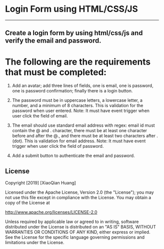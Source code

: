 # Login Form using HTML/CSS/JS #
___________________________________________________________________________________________________________________________

## Create a login form by using html/css/js and verify the email and password.
# The following are the requirements that must be completed:


1. Add an avatar; add three lines of fields, one is email, one is password, one is password confirmation; finally there is a login button.

2. The password must be in uppercase letters, a lowercase letter, a number, and a minimum of 8 characters. This is validation for the password when user entered.
Note: It must have event trigger when user click the field of email. 

3. The email should use standard email address with regex: email id must contain the @ and . character,  there must be at least one character before and after the @., and there must be at least two characters after . (dot). This is validation for email  address. 
Note: It must have event trigger when user click the field of password. 

4. Add a submit button to authenticate the email and password.

## License

Copyright [2019] [XiaoQian Huang]

Licensed under the Apache License, Version 2.0 (the "License");
you may not use this file except in compliance with the License.
You may obtain a copy of the License at

http://www.apache.org/licenses/LICENSE-2.0

Unless required by applicable law or agreed to in writing, software
distributed under the License is distributed on an "AS IS" BASIS,
WITHOUT WARRANTIES OR CONDITIONS OF ANY KIND, either express or implied.
See the License for the specific language governing permissions and
limitations under the License.
